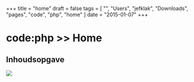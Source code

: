 +++
title = "home"
draft = false
tags = [
    "",
    "Users",
    "jefklak",
    "Downloads",
    "pages",
    "code",
    "php",
    "home"
]
date = "2015-01-07"
+++
# code:php >> Home 

## Inhoudsopgave 

<img style='' src='/img/indexmenu>.|js navbar nocookie'>

